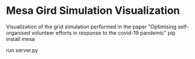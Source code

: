 # Mesa Gird Simulation Visualization

Visualization of the grid simulation performed in the paper "Optimising self-organised volunteer efforts in response to the covid-19 pandemic"
pip install mesa

run server.py
